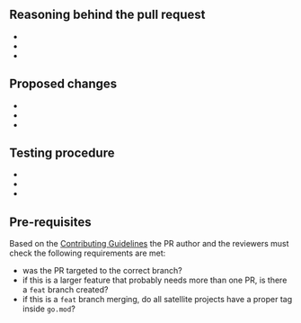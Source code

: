 ## Reasoning behind the pull request
- 
- 
- 
  
## Proposed changes
- 
- 
- 

## Testing procedure
- 
- 
- 

## Pre-requisites

Based on the [Contributing Guidelines](https://github.com/TerraDharitri/drt-go-chain/blob/main/.github/CONTRIBUTING.md#branches-management) the PR author and the reviewers must check the following requirements are met:
- was the PR targeted to the correct branch?
- if this is a larger feature that probably needs more than one PR, is there a `feat` branch created?
- if this is a `feat` branch merging, do all satellite projects have a proper tag inside `go.mod`?
